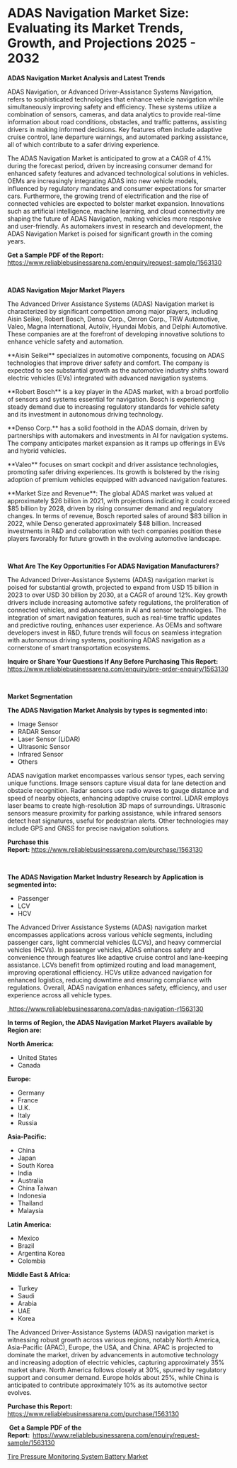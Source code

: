 <p><h1>ADAS Navigation Market Size: Evaluating its Market Trends, Growth, and Projections 2025 - 2032</h1></p><p><strong>ADAS Navigation Market Analysis and Latest Trends</strong></p>
<p><p>ADAS Navigation, or Advanced Driver-Assistance Systems Navigation, refers to sophisticated technologies that enhance vehicle navigation while simultaneously improving safety and efficiency. These systems utilize a combination of sensors, cameras, and data analytics to provide real-time information about road conditions, obstacles, and traffic patterns, assisting drivers in making informed decisions. Key features often include adaptive cruise control, lane departure warnings, and automated parking assistance, all of which contribute to a safer driving experience.</p><p>The ADAS Navigation Market is anticipated to grow at a CAGR of 4.1% during the forecast period, driven by increasing consumer demand for enhanced safety features and advanced technological solutions in vehicles. OEMs are increasingly integrating ADAS into new vehicle models, influenced by regulatory mandates and consumer expectations for smarter cars. Furthermore, the growing trend of electrification and the rise of connected vehicles are expected to bolster market expansion. Innovations such as artificial intelligence, machine learning, and cloud connectivity are shaping the future of ADAS Navigation, making vehicles more responsive and user-friendly. As automakers invest in research and development, the ADAS Navigation Market is poised for significant growth in the coming years.</p></p>
<p><strong>Get a Sample PDF of the Report:&nbsp;</strong> <a href="https://www.reliablebusinessarena.com/enquiry/request-sample/1563130?utm_campaign=3554&utm_medium=2&utm_source=Github&utm_content=ia&utm_term=30032025&utm_id=adas-navigation">https://www.reliablebusinessarena.com/enquiry/request-sample/1563130</a></p>
<p>&nbsp;</p>
<p><strong>ADAS Navigation Major Market Players</strong></p>
<p><p>The Advanced Driver Assistance Systems (ADAS) Navigation market is characterized by significant competition among major players, including Aisin Seikei, Robert Bosch, Denso Corp., Omron Corp., TRW Automotive, Valeo, Magna International, Autoliv, Hyundai Mobis, and Delphi Automotive. These companies are at the forefront of developing innovative solutions to enhance vehicle safety and automation.</p><p>**Aisin Seikei** specializes in automotive components, focusing on ADAS technologies that improve driver safety and comfort. The company is expected to see substantial growth as the automotive industry shifts toward electric vehicles (EVs) integrated with advanced navigation systems.</p><p>**Robert Bosch** is a key player in the ADAS market, with a broad portfolio of sensors and systems essential for navigation. Bosch is experiencing steady demand due to increasing regulatory standards for vehicle safety and its investment in autonomous driving technology.</p><p>**Denso Corp.** has a solid foothold in the ADAS domain, driven by partnerships with automakers and investments in AI for navigation systems. The company anticipates market expansion as it ramps up offerings in EVs and hybrid vehicles.</p><p>**Valeo** focuses on smart cockpit and driver assistance technologies, promoting safer driving experiences. Its growth is bolstered by the rising adoption of premium vehicles equipped with advanced navigation features.</p><p>**Market Size and Revenue**: The global ADAS market was valued at approximately $26 billion in 2021, with projections indicating it could exceed $85 billion by 2028, driven by rising consumer demand and regulatory changes. In terms of revenue, Bosch reported sales of around $83 billion in 2022, while Denso generated approximately $48 billion. Increased investments in R&D and collaboration with tech companies position these players favorably for future growth in the evolving automotive landscape.</p></p>
<p>&nbsp;</p>
<p><strong>What Are The Key Opportunities For ADAS Navigation Manufacturers?</strong></p>
<p><p>The Advanced Driver-Assistance Systems (ADAS) navigation market is poised for substantial growth, projected to expand from USD 15 billion in 2023 to over USD 30 billion by 2030, at a CAGR of around 12%. Key growth drivers include increasing automotive safety regulations, the proliferation of connected vehicles, and advancements in AI and sensor technologies. The integration of smart navigation features, such as real-time traffic updates and predictive routing, enhances user experience. As OEMs and software developers invest in R&D, future trends will focus on seamless integration with autonomous driving systems, positioning ADAS navigation as a cornerstone of smart transportation ecosystems.</p></p>
<p><strong>Inquire or Share Your Questions If Any Before Purchasing This Report:</strong> <a href="https://www.reliablebusinessarena.com/enquiry/pre-order-enquiry/1563130?utm_campaign=3554&utm_medium=2&utm_source=Github&utm_content=ia&utm_term=30032025&utm_id=adas-navigation">https://www.reliablebusinessarena.com/enquiry/pre-order-enquiry/1563130</a></p>
<p>&nbsp;</p>
<p><strong>Market Segmentation</strong></p>
<p><strong>The ADAS Navigation Market Analysis by types is segmented into:</strong></p>
<p><ul><li>Image Sensor</li><li>RADAR Sensor</li><li>Laser Sensor (LiDAR)</li><li>Ultrasonic Sensor</li><li>Infrared Sensor</li><li>Others</li></ul></p>
<p><p>ADAS navigation market encompasses various sensor types, each serving unique functions. Image sensors capture visual data for lane detection and obstacle recognition. Radar sensors use radio waves to gauge distance and speed of nearby objects, enhancing adaptive cruise control. LiDAR employs laser beams to create high-resolution 3D maps of surroundings. Ultrasonic sensors measure proximity for parking assistance, while infrared sensors detect heat signatures, useful for pedestrian alerts. Other technologies may include GPS and GNSS for precise navigation solutions.</p></p>
<p><strong>Purchase this Report:&nbsp;</strong><a href="https://www.reliablebusinessarena.com/purchase/1563130?utm_campaign=3554&utm_medium=2&utm_source=Github&utm_content=ia&utm_term=30032025&utm_id=adas-navigation">https://www.reliablebusinessarena.com/purchase/1563130</a></p>
<p>&nbsp;</p>
<p><strong>The ADAS Navigation Market Industry Research by Application is segmented into:</strong></p>
<p><ul><li>Passenger</li><li>LCV</li><li>HCV</li></ul></p>
<p><p>The Advanced Driver Assistance Systems (ADAS) navigation market encompasses applications across various vehicle segments, including passenger cars, light commercial vehicles (LCVs), and heavy commercial vehicles (HCVs). In passenger vehicles, ADAS enhances safety and convenience through features like adaptive cruise control and lane-keeping assistance. LCVs benefit from optimized routing and load management, improving operational efficiency. HCVs utilize advanced navigation for enhanced logistics, reducing downtime and ensuring compliance with regulations. Overall, ADAS navigation enhances safety, efficiency, and user experience across all vehicle types.</p></p>
<p><a href="https://www.reliablebusinessarena.com/adas-navigation-r1563130?utm_campaign=3554&utm_medium=2&utm_source=Github&utm_content=ia&utm_term=30032025&utm_id=adas-navigation">&nbsp;https://www.reliablebusinessarena.com/adas-navigation-r1563130</a></p>
<p><strong>In terms of Region, the ADAS Navigation Market Players available by Region are:</strong></p>
<p>
    <p> <strong> North America: </strong>
        <ul>
            <li>United States</li>
            <li>Canada</li>
        </ul>
        </p> 
    <p> <strong> Europe: </strong>
        <ul>
            <li>Germany</li>
            <li>France</li>
            <li>U.K.</li>
            <li>Italy</li>
            <li>Russia</li>
        </ul>
        </p> 
    <p> <strong> Asia-Pacific: </strong>
        <ul>
            <li>China</li>
            <li>Japan</li>
            <li>South Korea</li>
            <li>India</li>
            <li>Australia</li>
            <li>China Taiwan</li>
            <li>Indonesia</li>
            <li>Thailand</li>
            <li>Malaysia</li>
        </ul>
        </p> 
    <p> <strong> Latin America: </strong>
        <ul>
            <li>Mexico</li>
            <li>Brazil</li>
            <li>Argentina Korea</li>
            <li>Colombia</li>
        </ul>
        </p> 
    <p> <strong> Middle East & Africa: </strong>
        <ul>
            <li>Turkey</li>
            <li>Saudi</li>
            <li>Arabia</li>
            <li>UAE</li>
            <li>Korea</li>
        </ul>
    </p>
    </p>
<p><p>The Advanced Driver-Assistance Systems (ADAS) navigation market is witnessing robust growth across various regions, notably North America, Asia-Pacific (APAC), Europe, the USA, and China. APAC is projected to dominate the market, driven by advancements in automotive technology and increasing adoption of electric vehicles, capturing approximately 35% market share. North America follows closely at 30%, spurred by regulatory support and consumer demand. Europe holds about 25%, while China is anticipated to contribute approximately 10% as its automotive sector evolves.</p></p>
<p><strong>Purchase this Report: </strong><a href="https://www.reliablebusinessarena.com/purchase/1563130?utm_campaign=3554&utm_medium=2&utm_source=Github&utm_content=ia&utm_term=30032025&utm_id=adas-navigation">https://www.reliablebusinessarena.com/purchase/1563130</a></p>
<p>&nbsp;<strong>Get a Sample PDF of the Report:&nbsp;&nbsp;</strong><a href="https://www.reliablebusinessarena.com/enquiry/request-sample/1563130?utm_campaign=3554&utm_medium=2&utm_source=Github&utm_content=ia&utm_term=30032025&utm_id=adas-navigation">https://www.reliablebusinessarena.com/enquiry/request-sample/1563130</a></p>
<p><strong></strong></p>
<p><p><a href="https://github.com/sawrovpipolo/Market-Research-Report-List-1/blob/main/tire-pressure-monitoring-system-battery-market.md?utm_campaign=3554&utm_medium=2&utm_source=Github&utm_content=ia&utm_term=30032025&utm_id=adas-navigation">Tire Pressure Monitoring System Battery Market</a></p></p>